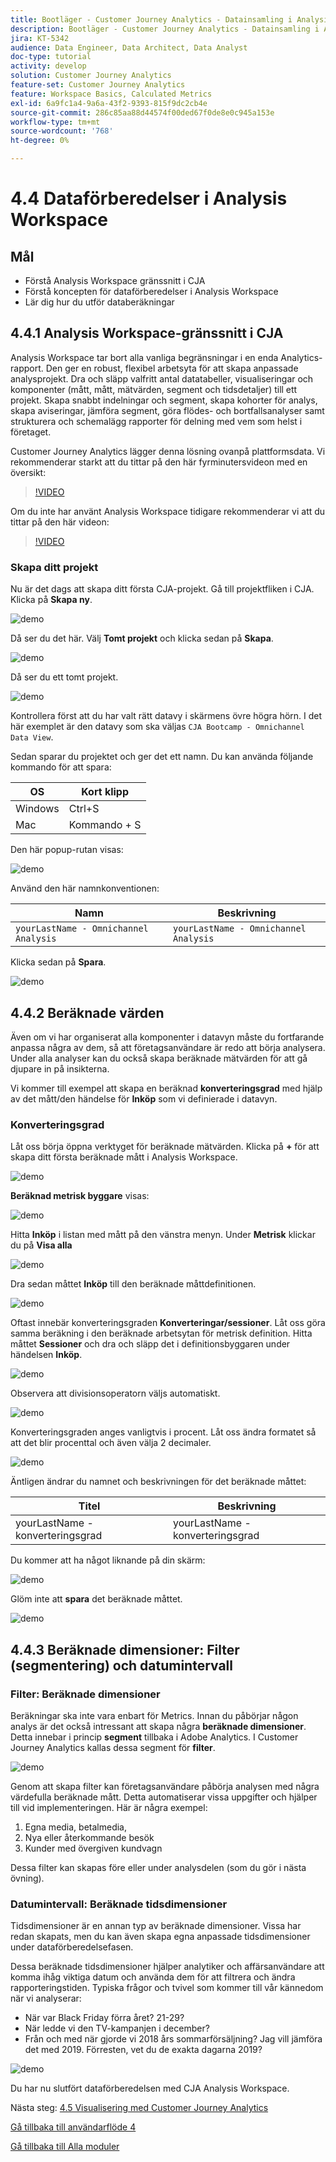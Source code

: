 ```yaml
---
title: Bootläger - Customer Journey Analytics - Datainsamling i Analysis Workspace
description: Bootläger - Customer Journey Analytics - Datainsamling i Analysis Workspace
jira: KT-5342
audience: Data Engineer, Data Architect, Data Analyst
doc-type: tutorial
activity: develop
solution: Customer Journey Analytics
feature-set: Customer Journey Analytics
feature: Workspace Basics, Calculated Metrics
exl-id: 6a9fc1a4-9a6a-43f2-9393-815f9dc2cb4e
source-git-commit: 286c85aa88d44574f00ded67f0de8e0c945a153e
workflow-type: tm+mt
source-wordcount: '768'
ht-degree: 0%

---
```


# 4.4 Dataförberedelser i Analysis Workspace

## Mål

- Förstå Analysis Workspace gränssnitt i CJA
- Förstå koncepten för dataförberedelser i Analysis Workspace
- Lär dig hur du utför databeräkningar

## 4.4.1 Analysis Workspace-gränssnitt i CJA

Analysis Workspace tar bort alla vanliga begränsningar i en enda Analytics-rapport. Den ger en robust, flexibel arbetsyta för att skapa anpassade analysprojekt. Dra och släpp valfritt antal datatabeller, visualiseringar och komponenter (mått, mått, mätvärden, segment och tidsdetaljer) till ett projekt. Skapa snabbt indelningar och segment, skapa kohorter för analys, skapa aviseringar, jämföra segment, göra flödes- och bortfallsanalyser samt strukturera och schemalägg rapporter för delning med vem som helst i företaget.

Customer Journey Analytics lägger denna lösning ovanpå plattformsdata. Vi rekommenderar starkt att du tittar på den här fyrminutersvideon med en översikt:

>[!VIDEO](https://video.tv.adobe.com/v/35109?quality=12&learn=on&enablevpops)

Om du inte har använt Analysis Workspace tidigare rekommenderar vi att du tittar på den här videon:

>[!VIDEO](https://video.tv.adobe.com/v/26266?quality=12&learn=on&enablevpops)

### Skapa ditt projekt

Nu är det dags att skapa ditt första CJA-projekt. Gå till projektfliken i CJA.
Klicka på **Skapa ny**.

![demo](./images/prmenu.png)

Då ser du det här. Välj **Tomt projekt** och klicka sedan på **Skapa**.

![demo](./images/prmenu1.png)

Då ser du ett tomt projekt.

![demo](./images/premptyprojects.png)

Kontrollera först att du har valt rätt datavy i skärmens övre högra hörn. I det här exemplet är den datavy som ska väljas `CJA Bootcamp - Omnichannel Data View`.

Sedan sparar du projektet och ger det ett namn. Du kan använda följande kommando för att spara:

| OS | Kort klipp |
| ----------------- |-------------| 
| Windows | Ctrl+S |
| Mac | Kommando + S |

Den här popup-rutan visas:

![demo](./images/prsave.png)

Använd den här namnkonventionen:

| Namn | Beskrivning |
| ----------------- |-------------| 
| `yourLastName - Omnichannel Analysis` | `yourLastName - Omnichannel Analysis` |

Klicka sedan på **Spara**.

![demo](./images/prsave2.png)

## 4.4.2 Beräknade värden

Även om vi har organiserat alla komponenter i datavyn måste du fortfarande anpassa några av dem, så att företagsanvändare är redo att börja analysera. Under alla analyser kan du också skapa beräknade mätvärden för att gå djupare in på insikterna.

Vi kommer till exempel att skapa en beräknad **konverteringsgrad** med hjälp av det mått/den händelse för **Inköp** som vi definierade i datavyn.

### Konverteringsgrad

Låt oss börja öppna verktyget för beräknade mätvärden. Klicka på **+** för att skapa ditt första beräknade mått i Analysis Workspace.

![demo](./images/pradd.png)

**Beräknad metrisk byggare** visas:

![demo](./images/prbuilder.png)

Hitta **Inköp** i listan med mått på den vänstra menyn. Under **Metrisk** klickar du på **Visa alla**

![demo](./images/calcbuildercr1.png)

Dra sedan måttet **Inköp** till den beräknade måttdefinitionen.

![demo](./images/calcbuildercr2.png)

Oftast innebär konverteringsgraden **Konverteringar/sessioner**. Låt oss göra samma beräkning i den beräknade arbetsytan för metrisk definition. Hitta måttet **Sessioner** och dra och släpp det i definitionsbyggaren under händelsen **Inköp**.

![demo](./images/calcbuildercr3.png)

Observera att divisionsoperatorn väljs automatiskt.

![demo](./images/calcbuildercr4.png)

Konverteringsgraden anges vanligtvis i procent. Låt oss ändra formatet så att det blir procenttal och även välja 2 decimaler.

![demo](./images/calcbuildercr5.png)

Äntligen ändrar du namnet och beskrivningen för det beräknade måttet:

| Titel | Beskrivning |
| ----------------- |-------------| 
| yourLastName - konverteringsgrad | yourLastName - konverteringsgrad |

Du kommer att ha något liknande på din skärm:

![demo](./images/calcbuildercr6.png)

Glöm inte att **spara** det beräknade måttet.

![demo](./images/pr9.png)

## 4.4.3 Beräknade dimensioner: Filter (segmentering) och datumintervall

### Filter: Beräknade dimensioner

Beräkningar ska inte vara enbart för Metrics. Innan du påbörjar någon analys är det också intressant att skapa några **beräknade dimensioner**. Detta innebar i princip **segment** tillbaka i Adobe Analytics. I Customer Journey Analytics kallas dessa segment för **filter**.

![demo](./images/prfilters.png)

Genom att skapa filter kan företagsanvändare påbörja analysen med några värdefulla beräknade mått. Detta automatiserar vissa uppgifter och hjälper till vid implementeringen. Här är några exempel:

1. Egna media, betalmedia,
2. Nya eller återkommande besök
3. Kunder med övergiven kundvagn

Dessa filter kan skapas före eller under analysdelen (som du gör i nästa övning).

### Datumintervall: Beräknade tidsdimensioner

Tidsdimensioner är en annan typ av beräknade dimensioner. Vissa har redan skapats, men du kan även skapa egna anpassade tidsdimensioner under dataförberedelsefasen.

Dessa beräknade tidsdimensioner hjälper analytiker och affärsanvändare att komma ihåg viktiga datum och använda dem för att filtrera och ändra rapporteringstiden. Typiska frågor och tvivel som kommer till vår kännedom när vi analyserar:

- När var Black Friday förra året? 21-29?
- När ledde vi den TV-kampanjen i december?
- Från och med när gjorde vi 2018 års sommarförsäljning? Jag vill jämföra det med 2019. Förresten, vet du de exakta dagarna 2019?

![demo](./images/timedimensions.png)

Du har nu slutfört dataförberedelsen med CJA Analysis Workspace.

Nästa steg: [4.5 Visualisering med Customer Journey Analytics](./ex5.md)

[Gå tillbaka till användarflöde 4](./uc4.md)

[Gå tillbaka till Alla moduler](./../../overview.md)
